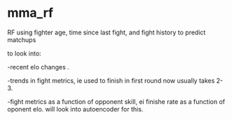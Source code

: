 # mma_rf


RF using fighter age, time since last fight, and fight history to predict matchups

to look into:

-recent elo changes .

-trends in fight metrics, ie used to finish in first round now usually takes 2-3.

-fight metrics as a function of opponent skill, ei finishe rate as a function of oponent elo. will look into autoencoder for this.

